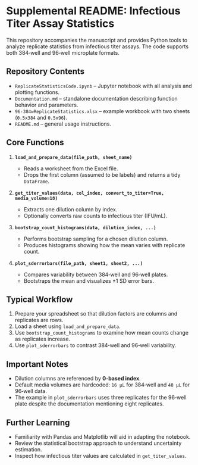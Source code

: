 # Supplemental README: Infectious Titer Assay Statistics

This repository accompanies the manuscript and provides Python tools to analyze replicate statistics from infectious titer assays. The code supports both 384‑well and 96‑well microplate formats.

## Repository Contents

- `ReplicateStatisticsCode.ipynb` – Jupyter notebook with all analysis and plotting functions.
- `Documentation.md` – standalone documentation describing function behavior and parameters.
- `96-384wReplicateStatistics.xlsx` – example workbook with two sheets (`0.5x384` and `0.5x96`).
- `README.md` – general usage instructions.

## Core Functions

1. **`load_and_prepare_data(file_path, sheet_name)`**
   - Reads a worksheet from the Excel file.
   - Drops the first column (assumed to be labels) and returns a tidy `DataFrame`.

2. **`get_titer_values(data, col_index, convert_to_titer=True, media_volume=18)`**
   - Extracts one dilution column by index.
   - Optionally converts raw counts to infectious titer (IFU/mL).

3. **`bootstrap_count_histograms(data, dilution_index, ...)`**
   - Performs bootstrap sampling for a chosen dilution column.
   - Produces histograms showing how the mean varies with replicate count.

4. **`plot_sderrorbars(file_path, sheet1, sheet2, ...)`**
   - Compares variability between 384‑well and 96‑well plates.
   - Bootstraps the mean and visualizes ±1 SD error bars.

## Typical Workflow

1. Prepare your spreadsheet so that dilution factors are columns and replicates are rows.
2. Load a sheet using `load_and_prepare_data`.
3. Use `bootstrap_count_histograms` to examine how mean counts change as replicates increase.
4. Use `plot_sderrorbars` to contrast 384‑well and 96‑well variability.

## Important Notes

- Dilution columns are referenced by **0‑based index**.
- Default media volumes are hardcoded: `16 µL` for 384‑well and `48 µL` for 96‑well data.
- The example in `plot_sderrorbars` uses three replicates for the 96‑well plate despite the documentation mentioning eight replicates.

## Further Learning

- Familiarity with Pandas and Matplotlib will aid in adapting the notebook.
- Review the statistical bootstrap approach to understand uncertainty estimation.
- Inspect how infectious titer values are calculated in `get_titer_values`.


